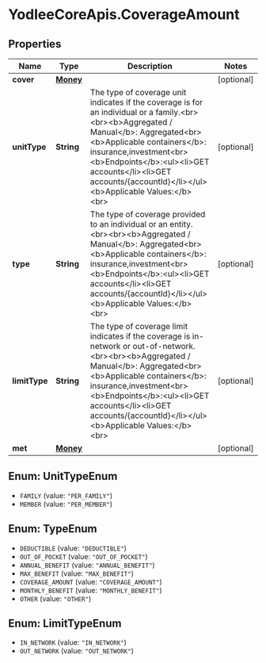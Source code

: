 # YodleeCoreApis.CoverageAmount

## Properties
Name | Type | Description | Notes
------------ | ------------- | ------------- | -------------
**cover** | [**Money**](Money.md) |  | [optional] 
**unitType** | **String** | The type of coverage unit indicates if the coverage is for an individual or a family.&lt;br&gt;&lt;br&gt;&lt;b&gt;Aggregated / Manual&lt;/b&gt;: Aggregated&lt;br&gt;&lt;b&gt;Applicable containers&lt;/b&gt;: insurance,investment&lt;br&gt;&lt;b&gt;Endpoints&lt;/b&gt;:&lt;ul&gt;&lt;li&gt;GET accounts&lt;/li&gt;&lt;li&gt;GET accounts/{accountId}&lt;/li&gt;&lt;/ul&gt;&lt;b&gt;Applicable Values:&lt;/b&gt;&lt;br&gt; | [optional] 
**type** | **String** | The type of coverage provided to an individual or an entity.&lt;br&gt;&lt;br&gt;&lt;b&gt;Aggregated / Manual&lt;/b&gt;: Aggregated&lt;br&gt;&lt;b&gt;Applicable containers&lt;/b&gt;: insurance,investment&lt;br&gt;&lt;b&gt;Endpoints&lt;/b&gt;:&lt;ul&gt;&lt;li&gt;GET accounts&lt;/li&gt;&lt;li&gt;GET accounts/{accountId}&lt;/li&gt;&lt;/ul&gt;&lt;b&gt;Applicable Values:&lt;/b&gt;&lt;br&gt; | [optional] 
**limitType** | **String** | The type of coverage limit indicates if the coverage is in-network or out-of-network.&lt;br&gt;&lt;br&gt;&lt;b&gt;Aggregated / Manual&lt;/b&gt;: Aggregated&lt;br&gt;&lt;b&gt;Applicable containers&lt;/b&gt;: insurance,investment&lt;br&gt;&lt;b&gt;Endpoints&lt;/b&gt;:&lt;ul&gt;&lt;li&gt;GET accounts&lt;/li&gt;&lt;li&gt;GET accounts/{accountId}&lt;/li&gt;&lt;/ul&gt;&lt;b&gt;Applicable Values:&lt;/b&gt;&lt;br&gt; | [optional] 
**met** | [**Money**](Money.md) |  | [optional] 

<a name="UnitTypeEnum"></a>
## Enum: UnitTypeEnum

* `FAMILY` (value: `"PER_FAMILY"`)
* `MEMBER` (value: `"PER_MEMBER"`)


<a name="TypeEnum"></a>
## Enum: TypeEnum

* `DEDUCTIBLE` (value: `"DEDUCTIBLE"`)
* `OUT_OF_POCKET` (value: `"OUT_OF_POCKET"`)
* `ANNUAL_BENEFIT` (value: `"ANNUAL_BENEFIT"`)
* `MAX_BENEFIT` (value: `"MAX_BENEFIT"`)
* `COVERAGE_AMOUNT` (value: `"COVERAGE_AMOUNT"`)
* `MONTHLY_BENEFIT` (value: `"MONTHLY_BENEFIT"`)
* `OTHER` (value: `"OTHER"`)


<a name="LimitTypeEnum"></a>
## Enum: LimitTypeEnum

* `IN_NETWORK` (value: `"IN_NETWORK"`)
* `OUT_NETWORK` (value: `"OUT_NETWORK"`)


